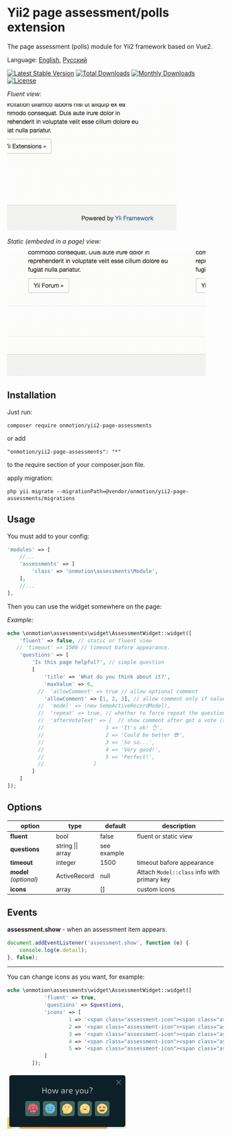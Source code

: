 # Yii2 page assessment/polls extension
The page assessment (polls) module for Yii2 framework based on Vue2.

Language: [English](README.md), [Русский](README.ru.md)

[![Latest Stable Version](https://poser.pugx.org/onmotion/yii2-page-assessments/v/stable)](https://packagist.org/packages/onmotion/yii2-page-assessments)
[![Total Downloads](https://poser.pugx.org/onmotion/yii2-page-assessments/downloads)](https://packagist.org/packages/onmotion/yii2-page-assessments)
[![Monthly Downloads](https://poser.pugx.org/onmotion/yii2-page-assessments/d/monthly)](https://packagist.org/packages/onmotion/yii2-page-assessments)
[![License](https://poser.pugx.org/onmotion/yii2-page-assessments/license)](https://packagist.org/packages/onmotion/yii2-page-assessments)

*Fluent view:*

![fluent](https://github.com/onmotion/yii2-page-assessments/blob/docs/docs/fluent.gif?raw=true)

*Static (embeded in a page) view:*

![static](https://github.com/onmotion/yii2-page-assessments/blob/docs/docs/static.gif?raw=true)

Installation
--

Just run:

    composer require onmotion/yii2-page-assessments

or add 

    "onmotion/yii2-page-assessments": "*"

to the require section of your composer.json file.

apply migration:

    php yii migrate --migrationPath=@vendor/onmotion/yii2-page-assessments/migrations

Usage
--

You must add to your config:

```php
'modules' => [
    //...
    'assessments' => [
        'class' => 'onmotion\assessments\Module',
    ],
    //...
],
```

Then you can use the widget somewhere on the page:

*Example:*

```php
echo \onmotion\assessments\widget\AssessmentWidget::widget([
    'fluent' => false, // static or fluent view
   // 'timeout' => 1500 // timeout bafore appearance.
    'questions' => [
        'Is this page helpful?', // simple question
        [
            'title' => 'What do you think about it?',
            'maxValue' => 6, 
          //  'allowComment' => true // allow optional comment
            'allowComment' => [1, 2, 3], // allow comment only if value is 1, 2 or 3.
          //  'model' => (new SomeActiveRecordModel),
          //  'repeat' => true, // whether to force repeat the question
          //  'afterVoteText' => [  // show comment after got a vote (string || array)
          //                    1 => 'It's ok! 👌',
          //                    2 => 'Could be better 😎',
          //                    3 => 'So so...',
          //                    4 => 'Very good!',
          //                    5 => 'Perfect!',
          //                ]
        ]
    ]
]);
```
Options
--

| option     | type | default  | description |
| --------   | --------  | --------  | --------  |
| **fluent**     | bool     | false    | fluent or static view  |
| **questions**   | string \|\| array   | see example | 
| **timeout** | integer | 1500 | timeout bafore appearance |
| **model** _(optional)_   | ActiveRecord   | null | Attach `Model::class` info with primary key  |
| **icons** | array | [] | custom icons |

Events
--

**assessment.show** - when an assessment item appears.

```javascript
document.addEventListener('assessment.show', function (e) {
    console.log(e.detail);
}, false);
```

---

You can change icons as you want, for example:

```php
echo \onmotion\assessments\widget\AssessmentWidget::widget([
            'fluent' => true,
            'questions' => $questions,
            'icons' => [
                    1 => '<span class="assessment-icon"><span class="assessment-icon__angry"></span></span>',
                    2 => '<span class="assessment-icon"><span class="assessment-icon__sad"></span></span>',
                    3 => '<span class="assessment-icon"><span class="assessment-icon__thinking"></span></span>',
                    4 => '<span class="assessment-icon"><span class="assessment-icon__happy"></span></span>',
                    5 => '<span class="assessment-icon"><span class="assessment-icon__in-love"></span></span>',
            ]
        ]);
```

![icons](https://github.com/onmotion/yii2-page-assessments/blob/docs/docs/icons.png?raw=true)
